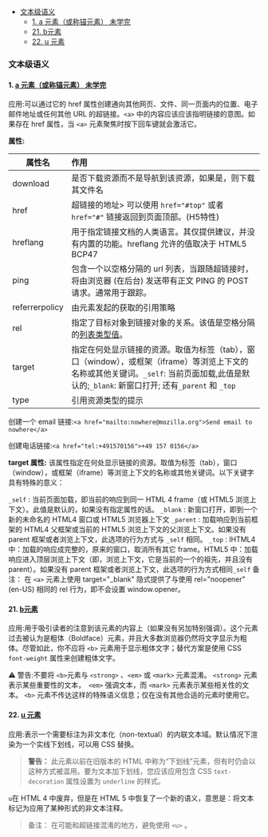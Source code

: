 - [文本级语义](#文本级语义)
  - [1. a 元素（或称锚元素） 未学完](#1-a-元素或称锚元素-未学完)
  - [21. b元素](#21-b元素)
  - [22. u 元素](#22-u-元素)

### 文本级语义
#### 1. [a 元素（或称锚元素） 未学完](https://developer.mozilla.org/zh-CN/docs/Web/HTML/Element/a)

应用:可以通过它的 href 属性创建通向其他网页、文件、同一页面内的位置、电子邮件地址或任何其他 URL 的超链接。`<a>` 中的内容应该应该指明链接的意图。如果存在 href 属性，当 `<a>` 元素聚焦时按下回车键就会激活它。

**属性:**

| 属性名         | 作用                                                         |
| -------------- | :----------------------------------------------------------- |
| download       | 是否下载资源而不是导航到该资源，如果是，则下载其文件名       |
| href           | 超链接的地址>  可以使用 `href="#top"` 或者 `href="#"` 链接返回到页面顶部。(H5特性) |
| hreflang       | 用于指定链接文档的人类语言。其仅提供建议，并没有内置的功能。hreflang 允许的值取决于 HTML5 BCP47 |
| ping           | 包含一个以空格分隔的 url 列表，当跟随超链接时，将由浏览器 (在后台) 发送带有正文 PING 的 POST 请求。通常用于跟踪。 |
| referrerpolicy | 由元素发起的获取的引用策略                                   |
| rel            | 指定了目标对象到链接对象的关系。该值是空格分隔的[列表类型值](https://developer.mozilla.org/zh-CN/docs/Web/HTML/Link_types)。 |
| target         | 指定在何处显示链接的资源。取值为标签（tab），窗口（window），或框架（iframe）等浏览上下文的名称或其他关键词。`_self`: 当前页面加载,此值是默认的;`_blank`: 新窗口打开; 还有`_parent` 和 `_top` |
| type           | 引用资源类型的提示                                           |



创建一个 email 链接:`<a href="mailto:nowhere@mozilla.org">Send email to nowhere</a>`

创建电话链接:`<a href="tel:+491570156">+49 157 0156</a>`

**target 属性:**
该属性指定在何处显示链接的资源。取值为标签（tab），窗口（window），或框架（iframe）等浏览上下文的名称或其他关键词。以下关键字具有特殊的意义：

`_self` : 当前页面加载，即当前的响应到同一 HTML 4 frame（或 HTML5 浏览上下文）。此值是默认的，如果没有指定属性的话。
`_blank` : 新窗口打开，即到一个新的未命名的 HTML4 窗口或 HTML5 浏览器上下文
`_parent` : 加载响应到当前框架的 HTML4 父框架或当前的 HTML5 浏览上下文的父浏览上下文。如果没有 parent 框架或者浏览上下文，此选项的行为方式与 ` _self ` 相同。
`_top` : IHTML4 中：加载的响应成完整的，原来的窗口，取消所有其它 frame。HTML5 中：加载响应进入顶层浏览上下文（即，浏览上下文，它是当前的一个的祖先，并且没有 parent）。如果没有 parent 框架或者浏览上下文，此选项的行为方式相同`_self`
备注： 在 `<a>` 元素上使用 target="_blank" 隐式提供了与使用 rel="noopener" (en-US) 相同的 rel 行为，即不会设置 window.opener。

#### 21. [b元素](https://developer.mozilla.org/zh-CN/docs/Web/HTML/Element/b)

应用:用于吸引读者的注意到该元素的内容上（如果没有另加特别强调）。这个元素过去被认为是粗体（Boldface）元素，并且大多数浏览器仍然将文字显示为粗体。尽管如此，你不应将 `<b>` 元素用于显示粗体文字；替代方案是使用 CSS `font-weight` 属性来创建粗体文字。

⚠ 警告:不要将 `<b>`元素与 `<strong>` 、`<em>` 或 `<mark>` 元素混淆。 `<strong>` 元素表示某些重要性的文本，` <em>` 强调文本，而 `<mark>` 元素表示某些相关性的文本。 `<b>` 元素不传达这样的特殊语义信息；仅在没有其他合适的元素时使用它。

#### 22. [u 元素](https://developer.mozilla.org/zh-CN/docs/Web/HTML/Element/u)

应用:表示一个需要标注为非文本化（non-textual）的内联文本域。默认情况下渲染为一个实线下划线，可以用 CSS 替换。

> **警告：** 此元素以前在旧版本的 HTML 中称为“下划线”元素，但有时仍会以这种方式被滥用。要为文本加下划线，您应该应用包含 CSS `text-decoration` 属性设置为 `underline` 的样式。

`u`在 HTML 4 中废弃，但是在 HTML 5 中恢复了一个新的语义，意思是：将文本标记为应用了某种形式的非文本注释。

>  备注： 在可能和超链接混淆的地方，避免使用 `<u>` 。



